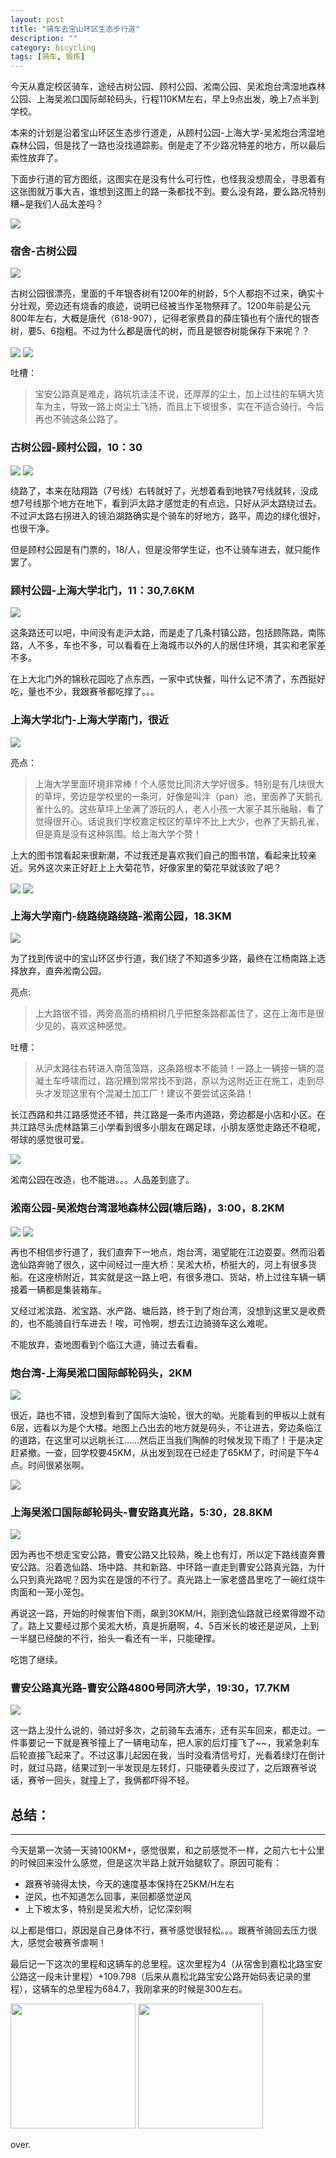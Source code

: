 ```yaml
---
layout: post
title: "骑车去宝山环区生态步行道"
description: ""
category: bicycling
tags: [骑车, 锻炼]
---
```



今天从嘉定校区骑车，途经古树公园、顾村公园、淞南公园、吴淞炮台湾湿地森林公园、上海吴淞口国际邮轮码头，行程110KM左右，早上9点出发，晚上7点半到学校。

本来的计划是沿着宝山环区生态步行道走，从顾村公园-上海大学-吴淞炮台湾湿地森林公园，但是找了一路也没找道踪影。倒是走了不少路况特差的地方，所以最后索性放弃了。

下面步行道的官方图纸，这图实在是没有什么可行性，也怪我没想周全，寻思着有这张图就万事大吉，谁想到这图上的路一条都找不到。要么没有路，要么路况特别糟~是我们人品太差吗？

<img src="/assets/images/bicycling-to-baoshan/baoshan_walk_way.jpg" align="center" />


### 宿舍-古树公园

<img src="/assets/images/bicycling-to-baoshan/route-apartment-acient_tree_park.jpg" align="center" />

古树公园很漂亮，里面的千年银杏树有1200年的树龄，5个人都抱不过来，确实十分壮观，旁边还有烧香的痕迹，说明已经被当作圣物祭拜了。1200年前是公元800年左右，大概是唐代（618-907），记得老家费县的薛庄镇也有个唐代的银杏树，要5、6抱粗。不过为什么都是唐代的树，而且是银杏树能保存下来呢？？

<img src="/assets/images/bicycling-to-baoshan/acient_tree_close_view.jpg" align="center" />

<img src="/assets/images/bicycling-to-baoshan/acient_tree_distance_view.jpg" align="center" />

吐槽：

> 宝安公路真是难走，路坑坑洼洼不说，还厚厚的尘土，加上过往的车辆大货车为主，导致一路上岗尘土飞扬，而且上下坡很多，实在不适合骑行。今后再也不骑这条公路了。

### 古树公园-顾村公园，10：30
 
<img src="/assets/images/bicycling-to-baoshan/route-acient_tree_park-gucun_park-1.jpg" align="center" />

<img src="/assets/images/bicycling-to-baoshan/route-acient_tree_park-gucun_park-2.jpg" align="center" />

绕路了，本来在陆翔路（7号线）右转就好了，光想着看到地铁7号线就转，没成想7号线那个地方在地下，看到沪太路才感觉走的有点远，只好从沪太路绕过去。不过沪太路右拐进入的镜泊湖路确实是个骑车的好地方，路平，周边的绿化很好，也很干净。

但是顾村公园是有门票的，18/人，但是没带学生证，也不让骑车进去，就只能作罢了。

### 顾村公园-上海大学北门，11：30,7.6KM

<img src="/assets/images/bicycling-to-baoshan/route-gucun_park-SHU_North.jpg" align="center" />

这条路还可以吧，中间没有走沪太路，而是走了几条村镇公路，包括顾陈路，南陈路，人不多，车也不多，可以看看在上海城市以外的人的居住环境，其实和老家差不多。

在上大北门外的锦秋花园吃了点东西，一家中式快餐，叫什么记不清了，东西挺好吃，量也不少，我跟赛爷都吃撑了。。。 
 
### 上海大学北门-上海大学南门，很近

<img src="/assets/images/bicycling-to-baoshan/route-SHU.jpg" align="center" />

亮点：

> 上海大学里面环境非常棒！个人感觉比同济大学好很多。特别是有几块很大的草坪，旁边是学校里的一条河，好像是叫泮（pan）池，里面养了天鹅孔雀什么的。这些草坪上坐满了游玩的人，老人小孩一大家子其乐融融，看了觉得很开心。话说我们学校嘉定校区的草坪不比上大少，也养了天鹅孔雀，但是真是没有这种氛围。给上海大学个赞！

上大的图书馆看起来很新潮，不过我还是喜欢我们自己的图书馆，看起来比较亲近。另外这次来正好赶上上大菊花节，好像家里的菊花早就该败了吧？

<img src="/assets/images/bicycling-to-baoshan/SHU_library.jpg" align="center" />

<img src="/assets/images/bicycling-to-baoshan/SHU_Chrysanthemum_Festival.jpg" align="center" />

### 上海大学南门-绕路绕路绕路-淞南公园，18.3KM

<img src="/assets/images/bicycling-to-baoshan/route-SHU_south-blabla-songnan_park.jpg" align="center" />

为了找到传说中的宝山环区步行道，我们绕了不知道多少路，最终在江杨南路上选择放弃，直奔淞南公园。

亮点:

> 上大路很不错，两旁高高的梧桐树几乎把整条路都盖住了，这在上海市是很少见的，喜欢这种感觉。


吐槽：


> 从沪太路往右转进入南蕰藻路，这条路根本不能骑！一路上一辆接一辆的混凝土车呼啸而过，路况糟到常常找不到路，原以为这附近正在施工，走到尽头才发现这里有个混凝土加工厂！建议不要尝试这条路！

长江西路和共江路感觉还不错，共江路是一条市内道路，旁边都是小店和小区。在共江路尽头虎林路第三小学看到很多小朋友在踢足球，小朋友感觉走路还不稳呢，带球的感觉很可爱。

<img src="/assets/images/bicycling-to-baoshan/kids_playing_soccer.jpg" align="center" />

淞南公园在改造，也不能进。。。人品差到底了。

### 淞南公园-吴淞炮台湾湿地森林公园(塘后路)，3:00，8.2KM
 
<img src="/assets/images/bicycling-to-baoshan/route-songnan_park-paotaiwan-1.jpg" align="center" />

<img src="/assets/images/bicycling-to-baoshan/route-songnan_park-paotaiwan-2.jpg" align="center" />

再也不相信步行道了，我们直奔下一地点，炮台湾，渴望能在江边耍耍。然而沿着逸仙路奔驰了很久，这中间经过一座大桥：吴淞大桥，桥挺大的，河上有很多货船。在这座桥附近，其实就是这一路上吧，有很多港口、货站，桥上过往车辆一辆接着一辆都是集装箱车。

又经过淞滨路、淞宝路、水产路、塘后路，终于到了炮台湾，没想到这里又是收费的，也不能骑自行车进去！唉，可怜啊，想去江边骑骑车这么难呢。

不能放弃，查地图看到个临江大道，骑过去看看。

### 炮台湾-上海吴淞口国际邮轮码头，2KM
 
<img src="/assets/images/bicycling-to-baoshan/route-paotaiwan-dock.jpg" align="center" />

很近，路也不错，没想到看到了国际大油轮，很大的呦。光能看到的甲板以上就有6层，远看以为是个大楼。地图上凸出去的地方就是码头，不让进去，旁边条临江的道路，在这里可以远眺长江……然后正当我们陶醉的时候发现下雨了！于是决定赶紧撤。一查，回学校要45KM，从出发到现在已经走了65KM了，时间是下午4点。时间很紧张啊。

<img src="/assets/images/bicycling-to-baoshan/cruise.jpg" align="center" />

### 上海吴淞口国际邮轮码头-曹安路真光路，5:30，28.8KM
 
<img src="/assets/images/bicycling-to-baoshan/route-dock-caoan_Rd_zhenguang_Rd.jpg" align="center" />

因为再也不想走宝安公路，曹安公路又比较熟，晚上也有灯，所以定下路线直奔曹安公路。沿着逸仙路、场中路、共和新路、中环路一直走到曹安公路真光路，为什么只到真光路呢？因为实在是饿的不行了。真光路上一家老盛昌里吃了一碗红烧牛肉面和一笼小笼包。

再说这一路，开始的时候害怕下雨，飙到30KM/H，刚到逸仙路就已经累得蹬不动了。路上又要经过那个吴淞大桥，真是折磨啊，4、5百米长的坡还是逆风，上到一半腿已经酸的不行，抬头一看还有一半，只能硬撑。

吃饱了继续。

### 曹安公路真光路-曹安公路4800号同济大学，19:30，17.7KM
 
<img src="/assets/images/bicycling-to-baoshan/route-caoan_Rd_zhenguang_Rd-caoan_Rd_no4800.jpg" align="center" />

这一路上没什么说的，骑过好多次，之前骑车去浦东，还有买车回来，都走过。一件事要记一下就是赛爷撞上了一辆电动车，把人家的后灯撞飞了~~，我紧急刹车后轮直接飞起来了。不过这事儿起因在我，当时没看清信号灯，光看着绿灯在倒计时，就过马路，结果过到一半发现是左转灯，只能硬着头皮过了，之后跟赛爷说话，赛爷一回头，就撞上了，我俩都吓得不轻。

## 总结：
---------
今天是第一次骑一天骑100KM+，感觉很累，和之前感觉不一样，之前六七十公里的时候回来没什么感觉，但是这次半路上就开始腿软了。原因可能有：

+ 跟赛爷骑得太快，今天的速度基本保持在25KM/H左右
+ 逆风，也不知道怎么回事，来回都感觉逆风
+ 上下坡太多，特别是吴淞大桥，记忆深刻啊

以上都是借口，原因是自己身体不行，赛爷感觉很轻松。。。跟赛爷骑回去压力很大，感觉会被赛爷虐啊！

最后记一下这次的里程和这辆车的总里程。这次里程为4（从宿舍到嘉松北路宝安公路这一段未计里程）+109.798（后来从嘉松北路宝安公路开始码表记录的里程），这辆车的总里程为684.7，我刚拿来的时候是300左右。

<img src="/assets/images/bicycling-to-baoshan/DIS.jpg" width="200px"/>

<img src="/assets/images/bicycling-to-baoshan/ODO.jpg" width="200px"/>

over.